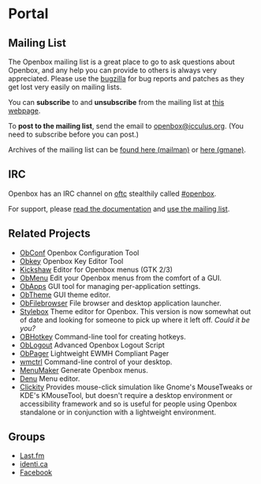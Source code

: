 # Portal

## Mailing List

The Openbox mailing list is a great place to go to ask questions about
Openbox, and any help you can provide to others is always very
appreciated. Please use the [bugzilla](../Contribute.md)
for bug reports and patches as they get lost very easily on mailing
lists.

You can **subscribe** to and **unsubscribe** from the mailing list at
[this webpage](https://icculus.org/mailman/listinfo/openbox).

To **post to the mailing list**, send the email to
<openbox@icculus.org>. (You need to subscribe before you can post.)

Archives of the mailing list can be
[found here (mailman)](https://icculus.org/pipermail/openbox/) or
[here (gmane)](http://news.gmane.org/gmane.comp.window-managers.openbox).

## IRC

Openbox has an IRC channel on [oftc](http://www.oftc.net/) stealthily
called [#openbox](irc://irc.oftc.net/#openbox).

For support, please [read the documentation](../Help/Contents.md)
and [use the mailing list](#mailing-list).

## Related Projects

- [ObConf](../ObConf/About.md)
  Openbox Configuration Tool
- [Obkey](https://code.google.com/p/obkey/)
  Openbox Key Editor Tool
- [Kickshaw](https://download.savannah.gnu.org/releases/obladi/)
  Editor for Openbox menus (GTK 2/3)
- [ObMenu](https://obmenu.sf.net/)
  Edit your Openbox menus from the comfort of a GUI.
- [ObApps](https://obapps.sourceforge.net)
  GUI tool for managing per-application settings.
- [ObTheme](https://xyne.dev/projects/obtheme/)
  GUI theme editor.
- [ObFilebrowser](https://xyne.dev/projects/obfilebrowser)
  File browser and desktop application launcher.
- [Stylebox](https://icculus.org/openbox/stylebox)
  Theme editor for Openbox. This version is now somewhat out of date and looking
  for someone to pick up where it left off. *Could it be you?*
- [OBHotkey](https://obhotkey.sourceforge.net)
  Command-line tool for creating hotkeys.
- [ObLogout](https://launchpad.net/oblogout/)
  Advanced Openbox Logout Script
- [ObPager](https://obpager.sourceforge.net/)
  Lightweight EWMH Compliant Pager
- [wmctrl](https://www.freedesktop.org/wiki/Software/wmctrl/)
  Command-line control of your desktop.
- [MenuMaker](https://menumaker.sourceforge.net/)
  Generate Openbox menus.
- [Denu](https://denu.sourceforge.net/)
  Menu editor.
- [Clickity](https://clickity.sourceforge.net)
  Provides mouse-click simulation like Gnome's MouseTweaks or KDE's KMouseTool,
  but doesn't require a desktop environment or accessibility framework and so is
  useful for people using Openbox standalone or in conjunction with a
  lightweight environment.

## Groups

- [Last.fm](https://www.last.fm/group/Openbox)
- [identi.ca](https://identi.ca/group/openbox)
- [Facebook](https://ssl.facebook.com/group.php?gid=18859188079)
